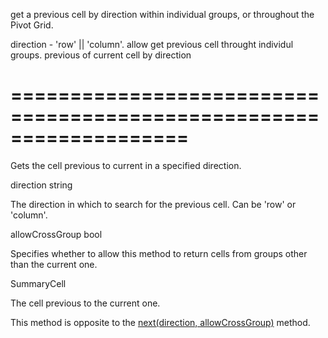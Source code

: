 <!--**
/*-------------------------------------------
    Auto-generated file. Do not modify.
-------------------------------------------

**-->
<!--d-->
get a previous cell by direction within individual groups, or throughout the Pivot Grid.
<!--/d-->
<!--p1d-->direction - 'row' || 'column'.<!--/p1d-->
<!--p2d-->allow get previous cell throught individul groups.<!--/p2d-->
<!--rd-->previous of current cell by direction<!--/rd-->
===================================================================
===================================================================

<!--shortDescription-->
Gets the cell previous to current in a specified direction.
<!--/shortDescription-->

<!--paramName1-->direction<!--/paramName1-->
<!--paramType1-->string<!--/paramType1-->
<!--paramDescription1-->
The direction in which to search for the previous cell. Can be 'row' or 'column'.
<!--/paramDescription1-->

<!--paramName2-->allowCrossGroup<!--/paramName2-->
<!--paramType2-->bool<!--/paramType2-->
<!--paramDescription2-->
Specifies whether to allow this method to return cells from groups other than the current one.
<!--/paramDescription2-->

<!--returnType-->SummaryCell<!--/returnType-->
<!--returnDescription-->
The cell previous to the current one.
<!--/returnDescription-->

<!--fullDescription-->
This method is opposite to the [next(direction, allowCrossGroup)](/Documentation/ApiReference/UI_Widgets/dxPivotGrid/Summary_Cell/#nextdirection_allowCrossGroup) method.
<!--/fullDescription-->